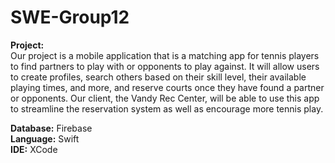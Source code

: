 # SWE-Group12

**Project:**  
Our project is a mobile application that is a matching app for tennis players to find partners to play with or opponents to play against. It will allow users to create profiles, search others based on their skill level, their available playing times, and more, and reserve courts once they have found a partner or opponents. Our client, the Vandy Rec Center, will be able to use this app to streamline the reservation system as well as encourage more tennis play. 

**Database:** Firebase   
**Language:** Swift  
**IDE:** XCode  
